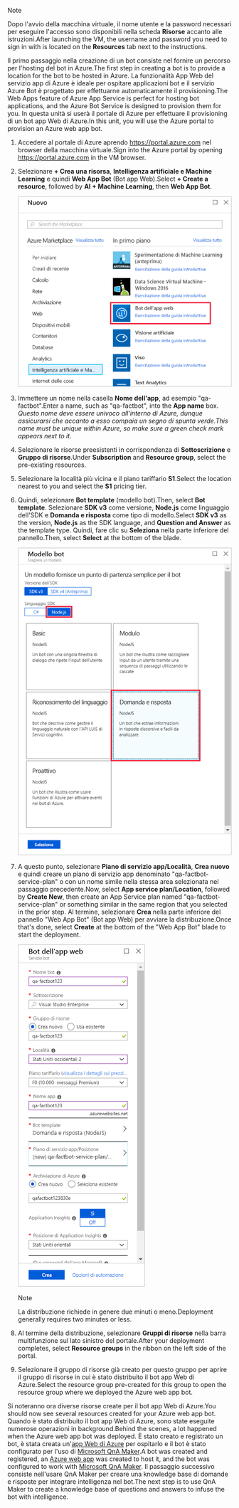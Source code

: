 > [!NOTE]
> <span data-ttu-id="47a0e-101">Dopo l'avvio della macchina virtuale, il nome utente e la password necessari per eseguire l'accesso sono disponibili nella scheda **Risorse** accanto alle istruzioni.</span><span class="sxs-lookup"><span data-stu-id="47a0e-101">After launching the VM, the username and password you need to sign in with is located on the **Resources** tab next to the instructions.</span></span>

<span data-ttu-id="47a0e-102">Il primo passaggio nella creazione di un bot consiste nel fornire un percorso per l'hosting del bot in Azure.</span><span class="sxs-lookup"><span data-stu-id="47a0e-102">The first step in creating a bot is to provide a location for the bot to be hosted in Azure.</span></span> <span data-ttu-id="47a0e-103">La funzionalità App Web del servizio app di Azure è ideale per ospitare applicazioni bot e il servizio Azure Bot è progettato per effettuarne automaticamente il provisioning.</span><span class="sxs-lookup"><span data-stu-id="47a0e-103">The Web Apps feature of Azure App Service is perfect for hosting bot applications, and the Azure Bot Service is designed to provision them for you.</span></span> <span data-ttu-id="47a0e-104">In questa unità si userà il portale di Azure per effettuare il provisioning di un bot app Web di Azure.</span><span class="sxs-lookup"><span data-stu-id="47a0e-104">In this unit, you will use the Azure portal to provision an Azure web app bot.</span></span>

1. <span data-ttu-id="47a0e-105">Accedere al portale di Azure aprendo https://portal.azure.com nel browser della macchina virtuale.</span><span class="sxs-lookup"><span data-stu-id="47a0e-105">Sign into the Azure portal by opening https://portal.azure.com in the VM browser.</span></span>

1. <span data-ttu-id="47a0e-106">Selezionare **+ Crea una risorsa**, **Intelligenza artificiale e Machine Learning** e quindi **Web App Bot** (Bot app Web).</span><span class="sxs-lookup"><span data-stu-id="47a0e-106">Select **+ Create a resource**, followed by **AI + Machine Learning**, then **Web App Bot**.</span></span>

    ![Screenshot del portale di Azure che mostra il pannello Crea una risorsa con il tipo di risorsa Web App Bot (Bot app Web) evidenziato.](../media/2-new-bot-service.png)

1. <span data-ttu-id="47a0e-108">Immettere un nome nella casella **Nome dell'app**, ad esempio "qa-factbot".</span><span class="sxs-lookup"><span data-stu-id="47a0e-108">Enter a name, such as "qa-factbot", into the **App name** box.</span></span> <span data-ttu-id="47a0e-109">*Questo nome deve essere univoco all'interno di Azure, dunque assicurarsi che accanto a esso compaia un segno di spunta verde.*</span><span class="sxs-lookup"><span data-stu-id="47a0e-109">*This name must be unique within Azure, so make sure a green check mark appears next to it.*</span></span>

1. <span data-ttu-id="47a0e-110">Selezionare le risorse preesistenti in corrispondenza di **Sottoscrizione** e **Gruppo di risorse**.</span><span class="sxs-lookup"><span data-stu-id="47a0e-110">Under **Subscription** and **Resource group**, select the pre-existing resources.</span></span>

1. <span data-ttu-id="47a0e-111">Selezionare la località più vicina e il piano tariffario **S1**.</span><span class="sxs-lookup"><span data-stu-id="47a0e-111">Select the location nearest to you and select the **S1** pricing tier.</span></span>

1. <span data-ttu-id="47a0e-112">Quindi, selezionare **Bot template** (modello bot).</span><span class="sxs-lookup"><span data-stu-id="47a0e-112">Then, select **Bot template**.</span></span> <span data-ttu-id="47a0e-113">Selezionare **SDK v3** come versione, **Node.js** come linguaggio dell'SDK e **Domanda e risposta** come tipo di modello.</span><span class="sxs-lookup"><span data-stu-id="47a0e-113">Select **SDK v3** as the version, **Node.js** as the SDK language, and **Question and Answer** as the template type.</span></span> <span data-ttu-id="47a0e-114">Quindi, fare clic su **Seleziona** nella parte inferiore del pannello.</span><span class="sxs-lookup"><span data-stu-id="47a0e-114">Then, select **Select** at the bottom of the blade.</span></span>

    ![Screenshot del portale di Azure che mostra il pannello Bot template (Modello bot) del processo di creazione del bot con il linguaggio Node.js SDK e le opzioni del modello Domanda e risposta evidenziati.](../media/2-portal-select-template.png)

1. <span data-ttu-id="47a0e-116">A questo punto, selezionare **Piano di servizio app/Località**, **Crea nuovo** e quindi creare un piano di servizio app denominato "qa-factbot-service-plan" o con un nome simile nella stessa area selezionata nel passaggio precedente.</span><span class="sxs-lookup"><span data-stu-id="47a0e-116">Now, select **App service plan/Location**, followed by **Create New**, then create an App Service plan named "qa-factbot-service-plan" or something similar in the same region that you selected in the prior step.</span></span> <span data-ttu-id="47a0e-117">Al termine, selezionare **Crea** nella parte inferiore del pannello "Web App Bot" (Bot app Web) per avviare la distribuzione.</span><span class="sxs-lookup"><span data-stu-id="47a0e-117">Once that's done, select **Create** at the bottom of the "Web App Bot" blade to start the deployment.</span></span>

    ![Screenshot del portale di Azure che mostra un pannello di configurazione di esempio per un nuovo bot app Web.](../media/2-portal-start-bot-creation.png)

    > [!NOTE]
    > <span data-ttu-id="47a0e-119">La distribuzione richiede in genere due minuti o meno.</span><span class="sxs-lookup"><span data-stu-id="47a0e-119">Deployment generally requires two minutes or less.</span></span>

1. <span data-ttu-id="47a0e-120">Al termine della distribuzione, selezionare **Gruppi di risorse** nella barra multifunzione sul lato sinistro del portale.</span><span class="sxs-lookup"><span data-stu-id="47a0e-120">After your deployment completes, select **Resource groups** in the ribbon on the left side of the portal.</span></span>
1. <span data-ttu-id="47a0e-121">Selezionare il gruppo di risorse già creato per questo gruppo per aprire il gruppo di risorse in cui è stato distribuito il bot app Web di Azure.</span><span class="sxs-lookup"><span data-stu-id="47a0e-121">Select the resource group pre-created for this group to open the resource group where we deployed the Azure web app bot.</span></span>

<span data-ttu-id="47a0e-122">Si noteranno ora diverse risorse create per il bot app Web di Azure.</span><span class="sxs-lookup"><span data-stu-id="47a0e-122">You should now see several resources created for your Azure web app bot.</span></span> <span data-ttu-id="47a0e-123">Quando è stato distribuito il bot app Web di Azure, sono state eseguite numerose operazioni in background.</span><span class="sxs-lookup"><span data-stu-id="47a0e-123">Behind the scenes, a lot happened when the Azure web app bot was deployed.</span></span> <span data-ttu-id="47a0e-124">È stato creato e registrato un bot, è stata creata un'[app Web di Azure](https://azure.microsoft.com/services/app-service/web/) per ospitarlo e il bot è stato configurato per l'uso di [Microsoft QnA Maker](https://www.qnamaker.ai/).</span><span class="sxs-lookup"><span data-stu-id="47a0e-124">A bot was created and registered, an [Azure web app](https://azure.microsoft.com/services/app-service/web/) was created to host it, and the bot was configured to work with [Microsoft QnA Maker](https://www.qnamaker.ai/).</span></span> <span data-ttu-id="47a0e-125">Il passaggio successivo consiste nell'usare QnA Maker per creare una knowledge base di domande e risposte per integrare intelligenza nel bot.</span><span class="sxs-lookup"><span data-stu-id="47a0e-125">The next step is to use QnA Maker to create a knowledge base of questions and answers to infuse the bot with intelligence.</span></span>
